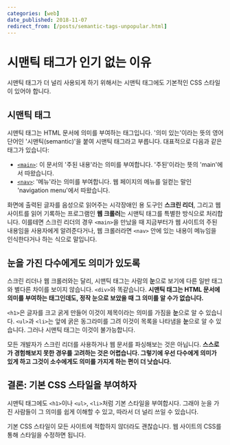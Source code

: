 ```yaml
---
categories: [web]
date_published: 2018-11-07
redirect_from: [/posts/semantic-tags-unpopular.html]
---
```


# 시맨틱 태그가 인기 없는 이유

시맨틱 태그가 더 널리 사용되게 하기 위해서는 시맨틱 태그에도 기본적인 CSS 스타일이 있어야 합니다.

## 시맨틱 태그

시맨틱 태그는 HTML 문서에 의미를 부여하는 태그입니다. '의미 있는'이라는 뜻의 영어 단어인 '시맨틱(semantic)'을 붙여 시맨틱 태그라고 부릅니다. 대표적으로 다음과 같은 태그가 있습니다:

- [`<main>`][main-element]: 이 문서의 '주된 내용'라는 의미를 부여합니다. '주된'이라는 뜻의 'main'에서 따왔습니다.
- [`<nav>`][nav-element]: '메뉴'라는 의미를 부여합니다. 웹 페이지의 메뉴를 일컫는 말인 'navigation menu'에서 따왔습니다.

[main-element]: https://developer.mozilla.org/docs/Web/HTML/Element/main
[nav-element]: https://developer.mozilla.org/docs/Web/HTML/Element/nav

화면에 출력된 글자를 음성으로 읽어주는 시각장애인 용 도구인 **스크린 리더**, 그리고 웹 사이트를 읽어 기록하는 프로그램인 **웹 크롤러**는 시맨틱 태그를 특별한 방식으로 처리합니다. 이를테면 스크린 리더의 경우 `<main>`을 만났을 때 지금부터가 웹 사이트의 주된 내용임을 사용자에게 알려준다거나, 웹 크롤러라면 `<nav>` 안에 있는 내용이 메뉴임을 인식한다거나 하는 식으로 말입니다.

## 눈을 가진 다수에게도 의미가 있도록

스크린 리더나 웹 크롤러와는 달리, 시맨틱 태그는 사람의 **눈**으로 보기에 다른 일반 태그와 별다른 차이를 보이지 않습니다. `<div>`와 똑같습니다. **시맨틱 태그는 HTML 문서에 의미를 부여하는 태그인데도, 정작 눈으로 보았을 때 그 의미를 알 수가 없습니다.**

`<h1>`은 글자를 크고 굵게 만들어 이것이 제목이라는 의미를 가짐을 **눈**으로 알 수 있습니다. `<ul>`과 `<li>`는 앞에 굵은 동그라미를 그려 이것이 목록을 나타냄을 **눈**으로 알 수 있습니다. 그러나 시맨틱 태그는 이것이 불가능합니다.

모든 개발자가 스크린 리더를 사용하거나 웹 문서를 파싱해보는 것은 아닙니다. **스스로가 경험해보지 못한 경우를 고려하는 것은 어렵습니다. 그렇기에 우선 다수에게 의미가 있게 하고 그것이 소수에게도 의미를 가지게 하는 편이 더 낫습니다.**

## 결론: 기본 CSS 스타일을 부여하자

시맨틱 태그에도 `<h1>`이나 `<ul>`, `<li>`처럼 기본 스타일을 부여합시다. 그래야 눈을 가진 사람들이 그 의미를 쉽게 이해할 수 있고, 따라서 더 널리 쓰일 수 있습니다.

기본 CSS 스타일이 모든 사이트에 적합하지 않더라도 괜찮습니다. 웹 사이트의 CSS를 통해 스타일을 수정하면 됩니다.
